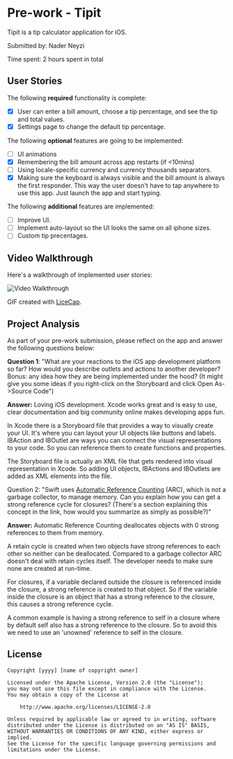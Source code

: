 # Pre-work - Tipit

Tipit is a tip calculator application for iOS.

Submitted by: Nader Neyzi

Time spent: 2 hours spent in total

## User Stories

The following **required** functionality is complete:

* [x] User can enter a bill amount, choose a tip percentage, and see the tip and total values.
* [x] Settings page to change the default tip percentage.

The following **optional** features are going to be implemented:
* [ ] UI animations
* [x] Remembering the bill amount across app restarts (if <10mins)
* [ ] Using locale-specific currency and currency thousands separators.
* [x] Making sure the keyboard is always visible and the bill amount is always the first responder. This way the user doesn't have to tap anywhere to use this app. Just launch the app and start typing.

The following **additional** features are implemented:

- [ ] Improve UI.
- [ ] Implement auto-layout so the UI looks the same on all iphone sizes.
- [ ] Custom tip precentages.

## Video Walkthrough 

Here's a walkthrough of implemented user stories:

<img src='http://i.imgur.com/rvGOnYj.gif' title='Video Walkthrough' width='' alt='Video Walkthrough' />

GIF created with [LiceCap](http://www.cockos.com/licecap/).

## Project Analysis

As part of your pre-work submission, please reflect on the app and answer the following questions below:

**Question 1**: "What are your reactions to the iOS app development platform so far? How would you describe outlets and actions to another developer? Bonus: any idea how they are being implemented under the hood? (It might give you some ideas if you right-click on the Storyboard and click Open As->Source Code")

**Answer:** 
Loving iOS development. Xcode works great and is easy to use, clear documentation and big community online makes developing apps fun.

In Xcode there is a Storyboard file that provides a way to visually create your UI. It's where you can layout your UI objects like buttons and labels. IBAction and IBOutlet are ways you can connect the visual representations to your code. So you can reference them to create functions and properties. 

The Storyboard file is actually an XML file that gets rendered into visual representation in Xcode. So adding UI objects, IBActions and IBOutlets are added as XML elements into the file.


Question 2: "Swift uses [Automatic Reference Counting](https://developer.apple.com/library/content/documentation/Swift/Conceptual/Swift_Programming_Language/AutomaticReferenceCounting.html#//apple_ref/doc/uid/TP40014097-CH20-ID49) (ARC), which is not a garbage collector, to manage memory. Can you explain how you can get a strong reference cycle for closures? (There's a section explaining this concept in the link, how would you summarize as simply as possible?)"

**Answer:** 
Automatic Reference Counting deallocates objects with 0 strong references to them from memory.

A retain cycle is created when two objects have strong references to each other so neither can be deallocated. Compared to a garbage collector ARC doesn't deal with retain cycles itself. The developer needs to make sure none are created at run-time.

For closures, if a variable declared outside the closure is referenced inside the closure, a strong reference is created to that object. So if the variable inside the closure is an object that has a strong reference to the closure, this causes a strong reference cycle.

A common example is having a strong reference to self in a closure where by default self also has a strong reference to the closure. So to avoid this we need to use an 'unowned' reference to self in the closure.


## License

    Copyright [yyyy] [name of copyright owner]

    Licensed under the Apache License, Version 2.0 (the "License");
    you may not use this file except in compliance with the License.
    You may obtain a copy of the License at

        http://www.apache.org/licenses/LICENSE-2.0

    Unless required by applicable law or agreed to in writing, software
    distributed under the License is distributed on an "AS IS" BASIS,
    WITHOUT WARRANTIES OR CONDITIONS OF ANY KIND, either express or implied.
    See the License for the specific language governing permissions and
    limitations under the License.
